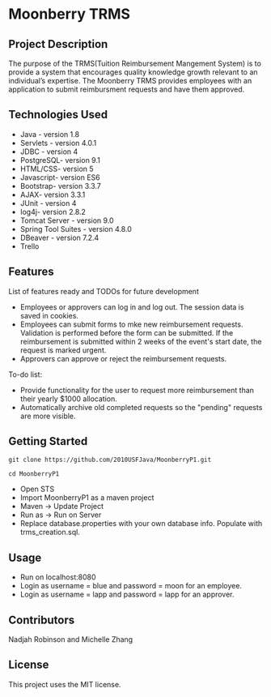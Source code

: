 # Moonberry TRMS

## Project Description

The purpose of the TRMS(Tuition Reimbursement Mangement System) is to provide a system that encourages quality knowledge growth relevant to an individual’s expertise. The Moonberry TRMS provides employees with an application to submit reimbursment requests and have them approved.

## Technologies Used

* Java - version 1.8
* Servlets - version 4.0.1
* JDBC - version 4
* PostgreSQL- version 9.1
* HTML/CSS- version 5
* Javascript- version ES6
* Bootstrap- version 3.3.7
* AJAX- version 3.3.1
* JUnit - version 4
* log4j- version 2.8.2
* Tomcat Server - version 9.0
* Spring Tool Suites - version 4.8.0
* DBeaver - version 7.2.4
* Trello 


## Features

List of features ready and TODOs for future development
* Employees or approvers can log in and log out. The session data is saved in cookies.
* Employees can submit forms to mke new reimbursement requests. Validation is performed before the form can be submitted. If the reimbursement is submitted within 2 weeks of the event's start date, the request is marked urgent.
* Approvers can approve or reject the reimbursement requests.

To-do list:
* Provide functionality for the user to request more reimbursement than their yearly $1000 allocation.
* Automatically archive old completed requests so the "pending" requests are more visible.

## Getting Started
   
`git clone https://github.com/2010USFJava/MoonberryP1.git`

`cd MoonberryP1`

* Open STS
* Import MoonberryP1 as a maven project
* Maven -> Update Project
* Run as -> Run on Server
* Replace database.properties with your own database info. Populate with trms_creation.sql.

## Usage

* Run on localhost:8080
* Login as username = blue and password = moon for an employee.
* Login as username = lapp and password = lapp for an approver.

## Contributors

Nadjah Robinson and Michelle Zhang

## License

This project uses the MIT license.
